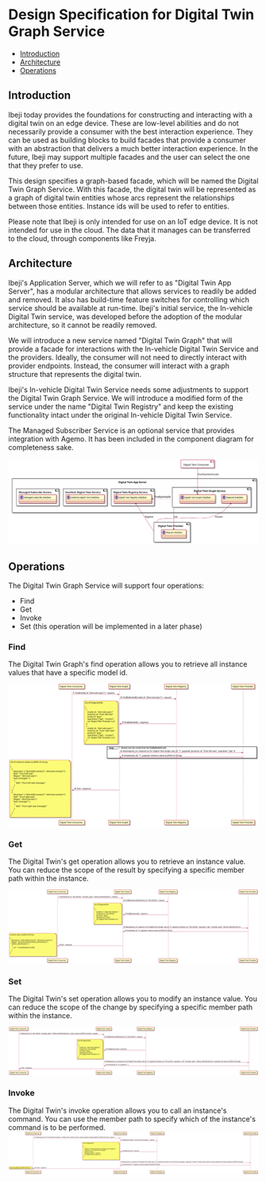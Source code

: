 # Design Specification for Digital Twin Graph Service

- [Introduction](#introduction)
- [Architecture](#architecture)
- [Operations](#operations)

## <a name="introduction">Introduction</a>

Ibeji today provides the foundations for constructing and interacting with a digital twin on an edge device. These are low-level abilities and do not necessarily
provide a consumer with the best interaction experience. They can be used as building blocks to build facades that provide a consumer with an abstraction that
delivers a much better interaction experience. In the future, Ibeji may support multiple facades and the user can select the one that they prefer to use.

This design specifies a graph-based facade, which will be named the Digital Twin Graph Service. With this facade, the digital twin will be represented as a
graph of digital twin entities whose arcs represent the relationships between those entities.  Instance ids will be used to refer to entities.

Please note that Ibeji is only intended for use on an IoT edge device. It is not intended for use in the cloud. The data that it manages can be
transferred to the cloud, through components like Freyja.

## <a name="architecture">Architecture</a>

Ibeji's Application Server, which we will refer to as "Digital Twin App Server", has a modular architecture that allows services to readily be added and removed.
It also has build-time feature switches for controlling which service should be available at run-time. Ibeji's initial service, the In-vehicle Digital Twin
service, was developed before the adoption of the modular architecture, so it cannot be readily removed.

We will introduce a new service named "Digital Twin Graph" that will provide a facade for interactions with the In-vehicle Digital Twin Service and the
providers. Ideally, the consumer will not need to directly interact with provider endpoints. Instead, the consumer will interact with a graph structure that
represents the digital twin.

Ibeji's In-vehicle Digital Twin Service needs some adjustments to support the Digital Twin Graph Service. We will introduce a modified form of the service under the name "Digital Twin Registry" and keep the existing functionality intact under the original In-vehicle Digital Twin Service.

The Managed Subscriber Service is an optional service that provides integration with Agemo. It has been included in the component diagram for completeness sake.

![Component Diagram](diagrams/digital_twin_graph_component.svg)

## <a name="operations">Operations</a>

The Digital Twin Graph Service will support four operations:

- Find
- Get
- Invoke
- Set (this operation will be implemented in a later phase)

### Find

The Digital Twin Graph's find operation allows you to retrieve all instance values that have a specific model id.

![Find Sequence Diagram Diagram](diagrams/find_sequence.svg)

### Get

The Digital Twin's get operation allows you to retrieve an instance value. You can reduce the scope of the result by specifying a specific member path within the instance.

![Get Sequence Diagram](diagrams/get_sequence.svg)

### Set

The Digital Twin's set operation allows you to modify an instance value. You can reduce the scope of the change by specifying a specific member path within the instance.

![Get Sequence Diagram](diagrams/set_sequence.svg)

### Invoke

The Digital Twin's invoke operation allows you to call an instance's command. You can use the member path to specify which of the instance's command is to be performed.
![Invoke Sequence Diagram](diagrams/invoke_sequence.svg)
